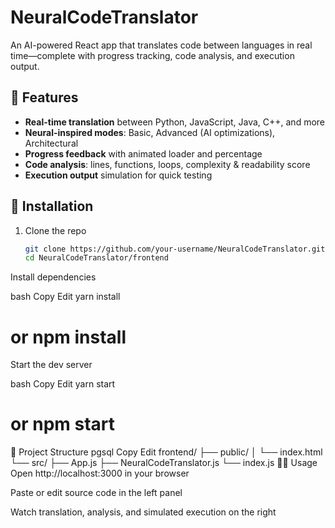 # NeuralCodeTranslator

An AI-powered React app that translates code between languages in real time—complete with progress tracking, code analysis, and execution output.

## 🚀 Features
- **Real-time translation** between Python, JavaScript, Java, C++, and more  
- **Neural-inspired modes**: Basic, Advanced (AI optimizations), Architectural  
- **Progress feedback** with animated loader and percentage  
- **Code analysis**: lines, functions, loops, complexity & readability score  
- **Execution output** simulation for quick testing  

## 🔧 Installation
1. Clone the repo  
   ```bash
   git clone https://github.com/your-username/NeuralCodeTranslator.git
   cd NeuralCodeTranslator/frontend
Install dependencies

bash
Copy
Edit
yarn install
# or npm install
Start the dev server

bash
Copy
Edit
yarn start
# or npm start
📝 Project Structure
pgsql
Copy
Edit
frontend/
├── public/
│   └── index.html
└── src/
    ├── App.js
    ├── NeuralCodeTranslator.js
    └── index.js
👩‍💻 Usage
Open http://localhost:3000 in your browser

Paste or edit source code in the left panel

Watch translation, analysis, and simulated execution on the right
